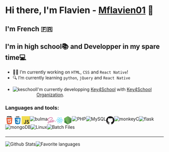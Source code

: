 # Hi there, I'm Flavien - [Mflavien01](https://github.com/Mflavien01) 👋
## I'm French 🇫🇷

## I'm in high school📚 and Developper in my spare time💻
- 👨‍💻 I’m currently working on `HTML`, `CSS` and `React Native`!
- 🔍 I’m currently learning `python`, `jQuery` and `React Native`
- <img align="left" alt="keschool" height="20px" src="https://key4school.herokuapp.com/static/image/logo/favicon.png?v=2" /> <p>I'm currently developping [Key4School](https://key4school.herokuapp.com/) with [Key4School Organization](https://github.com/Key4School).</p>

### Languages and tools:
<a href="https://github.com/Mflavien01">
<img align="left" alt="HTML5" height="26px" src="https://raw.githubusercontent.com/github/explore/80688e429a7d4ef2fca1e82350fe8e3517d3494d/topics/html/html.png" />
<img align="left" alt="CSS3" height="26px" src="https://raw.githubusercontent.com/github/explore/80688e429a7d4ef2fca1e82350fe8e3517d3494d/topics/css/css.png" />
<img align="left" alt="JavaScript" height="26px" src="https://raw.githubusercontent.com/github/explore/80688e429a7d4ef2fca1e82350fe8e3517d3494d/topics/javascript/javascript.png" />
<img align="left" alt="bulma" height="26px" src="https://bulma.io/images/bulma-logo.png" />
<img align="left" alt="Sass" height="26px" src="https://raw.githubusercontent.com/github/explore/80688e429a7d4ef2fca1e82350fe8e3517d3494d/topics/sass/sass.png" />

<img align="left" alt="React" height="26px" src="https://raw.githubusercontent.com/github/explore/80688e429a7d4ef2fca1e82350fe8e3517d3494d/topics/react/react.png" />
<img align="left" alt="Node.js" height="26px" src="https://raw.githubusercontent.com/github/explore/80688e429a7d4ef2fca1e82350fe8e3517d3494d/topics/nodejs/nodejs.png" />
  <img align="left" alt="PHP" height="26px" src="https://upload.wikimedia.org/wikipedia/commons/thumb/2/27/PHP-logo.svg/2560px-PHP-logo.svg.png" />
<img align="left" alt="MySQL" height="26px" src="https://upload.wikimedia.org/wikipedia/fr/thumb/6/62/MySQL.svg/1200px-MySQL.svg.png" />
<img align="left" alt="GitHub" height="26px" src="https://raw.githubusercontent.com/github/explore/78df643247d429f6cc873026c0622819ad797942/topics/github/github.png" />

<img align="left" alt="monkeyC" height="26px" src="https://developer.garmin.com/connect-iq/resources/programmers-guide/smart-monkey.png" />
<img align="left" alt="flask" height="26px" src="https://upload.wikimedia.org/wikipedia/commons/thumb/3/3c/Flask_logo.svg/1280px-Flask_logo.svg.png" />
  <img align="left" alt="mongoDB" height="26px" src="https://upload.wikimedia.org/wikipedia/fr/thumb/4/45/MongoDB-Logo.svg/1280px-MongoDB-Logo.svg.png" />
  <img align="left" alt="Linux" height="26px" src="https://upload.wikimedia.org/wikipedia/commons/thumb/3/35/Tux.svg/800px-Tux.svg.png" />
  <img align="left" alt="Batch Files" height="26px" src="https://image.flaticon.com/icons/png/512/28/28788.png" />
<br />
  
</a>
<br />
<br />


---


<a href="https://github.com/Mflavien01"><img align="left" alt="Github Stats" src="https://github-readme-stats.vercel.app/api?username=Mflavien01&layout=compact&custom_title=Mflavien01's GitHub Stats&show_icons=true&title_color=f0f&icon_color=ff0&text_color=9f9f9f&bg_color=0d1117" /></a>
<a href="https://github.com/Mflavien01?tab=repositories"><img align="left" alt="Favorite languages" src="https://github-readme-stats.vercel.app/api/top-langs/?username=Mflavien01&layout=default&show_icons=true&title_color=fff&text_color=9f9f9f&bg_color=0d1117"  /></a>

